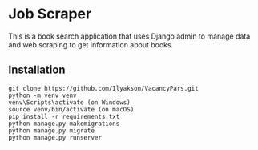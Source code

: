 # Job Scraper
This is a book search application that uses Django admin to manage data and web scraping to get information about books.

## Installation

```shell
git clone https://github.com/Ilyakson/VacancyPars.git
python -m venv venv
venv\Scripts\activate (on Windows)
source venv/bin/activate (on macOS)
pip install -r requirements.txt
python manage.py makemigrations
python manage.py migrate
python manage.py runserver
```
